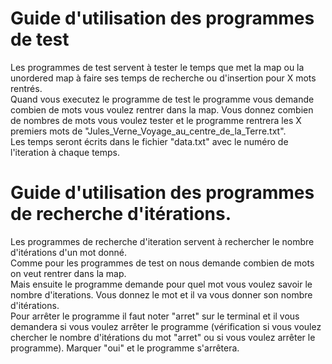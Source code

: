 # Guide d'utilisation des programmes de test
Les programmes de test servent à tester le temps que met la map ou la  unordered map à faire ses temps de recherche ou d'insertion pour X mots rentrés.<br/>
Quand vous executez le programme de test le programme vous demande combien de mots vous voulez rentrer dans la map. Vous donnez combien de nombres de mots vous voulez tester et le programme rentrera les X premiers mots de "Jules_Verne_Voyage_au_centre_de_la_Terre.txt".<br/>
Les temps seront écrits dans le fichier "data.txt" avec le numéro de l'iteration à chaque temps.<br/>

# Guide d'utilisation des programmes de recherche d'itérations.
Les programmes de recherche d'iteration servent à rechercher le nombre d'itérations d'un mot donné.<br/>
Comme pour les programmes de test on nous demande combien de mots on veut rentrer dans la map.<br/>
Mais ensuite le programme demande pour quel mot vous voulez savoir le nombre d'iterations. Vous donnez le mot et il va vous donner son nombre d'itérations.<br/>
Pour arrêter le programme il faut noter "arret" sur le terminal et il vous demandera si vous voulez arrêter le programme (vérification si vous voulez chercher le nombre d'itérations du mot "arret" ou si vous voulez arrêter le programme). Marquer "oui" et le programme s'arrêtera.

